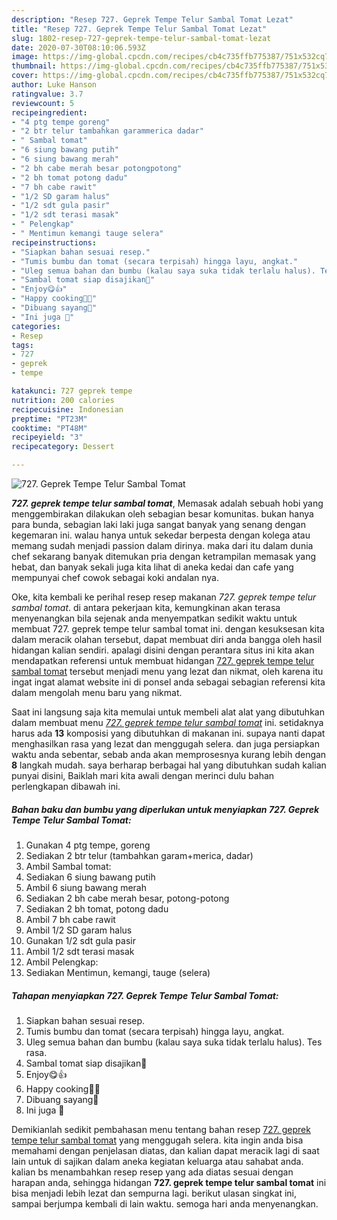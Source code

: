 ```yaml
---
description: "Resep 727. Geprek Tempe Telur Sambal Tomat Lezat"
title: "Resep 727. Geprek Tempe Telur Sambal Tomat Lezat"
slug: 1802-resep-727-geprek-tempe-telur-sambal-tomat-lezat
date: 2020-07-30T08:10:06.593Z
image: https://img-global.cpcdn.com/recipes/cb4c735ffb775387/751x532cq70/727-geprek-tempe-telur-sambal-tomat-foto-resep-utama.jpg
thumbnail: https://img-global.cpcdn.com/recipes/cb4c735ffb775387/751x532cq70/727-geprek-tempe-telur-sambal-tomat-foto-resep-utama.jpg
cover: https://img-global.cpcdn.com/recipes/cb4c735ffb775387/751x532cq70/727-geprek-tempe-telur-sambal-tomat-foto-resep-utama.jpg
author: Luke Hanson
ratingvalue: 3.7
reviewcount: 5
recipeingredient:
- "4 ptg tempe goreng"
- "2 btr telur tambahkan garammerica dadar"
- " Sambal tomat"
- "6 siung bawang putih"
- "6 siung bawang merah"
- "2 bh cabe merah besar potongpotong"
- "2 bh tomat potong dadu"
- "7 bh cabe rawit"
- "1/2 SD garam halus"
- "1/2 sdt gula pasir"
- "1/2 sdt terasi masak"
- " Pelengkap"
- " Mentimun kemangi tauge selera"
recipeinstructions:
- "Siapkan bahan sesuai resep."
- "Tumis bumbu dan tomat (secara terpisah) hingga layu, angkat."
- "Uleg semua bahan dan bumbu (kalau saya suka tidak terlalu halus). Tes rasa."
- "Sambal tomat siap disajikan🥰"
- "Enjoy😋👍"
- "Happy cooking💪🥰"
- "Dibuang sayang🙊"
- "Ini juga 🥰"
categories:
- Resep
tags:
- 727
- geprek
- tempe

katakunci: 727 geprek tempe 
nutrition: 200 calories
recipecuisine: Indonesian
preptime: "PT23M"
cooktime: "PT48M"
recipeyield: "3"
recipecategory: Dessert

---
```



![727. Geprek Tempe Telur Sambal Tomat](https://img-global.cpcdn.com/recipes/cb4c735ffb775387/751x532cq70/727-geprek-tempe-telur-sambal-tomat-foto-resep-utama.jpg)

<b><i>727. geprek tempe telur sambal tomat</i></b>, Memasak adalah sebuah hobi yang menggembirakan dilakukan oleh sebagian besar komunitas. bukan hanya para bunda, sebagian laki laki juga sangat banyak yang senang dengan kegemaran ini. walau hanya untuk sekedar berpesta dengan kolega atau memang sudah menjadi passion dalam dirinya. maka dari itu dalam dunia chef sekarang banyak ditemukan pria dengan ketrampilan memasak yang hebat, dan banyak sekali juga kita lihat di aneka kedai dan cafe yang mempunyai chef cowok sebagai koki andalan nya.

Oke, kita kembali ke perihal resep resep makanan <i>727. geprek tempe telur sambal tomat</i>. di antara pekerjaan kita, kemungkinan akan terasa menyenangkan bila sejenak anda menyempatkan sedikit waktu untuk membuat 727. geprek tempe telur sambal tomat ini. dengan kesuksesan kita dalam meracik olahan tersebut, dapat membuat diri anda bangga oleh hasil hidangan kalian sendiri. apalagi disini dengan perantara situs ini kita akan mendapatkan referensi untuk membuat hidangan <u>727. geprek tempe telur sambal tomat</u> tersebut menjadi menu yang lezat dan nikmat, oleh karena itu ingat ingat alamat website ini di ponsel anda sebagai sebagian referensi kita dalam mengolah menu baru yang nikmat.




Saat ini langsung saja kita memulai untuk membeli alat alat yang dibutuhkan dalam membuat menu <u><i>727. geprek tempe telur sambal tomat</i></u> ini. setidaknya harus ada <b>13</b> komposisi yang dibutuhkan di makanan ini. supaya nanti dapat menghasilkan rasa yang lezat dan menggugah selera. dan juga persiapkan waktu anda sebentar, sebab anda akan memprosesnya kurang lebih dengan <b>8</b> langkah mudah. saya berharap berbagai hal yang dibutuhkan sudah kalian punyai disini, Baiklah mari kita awali dengan merinci dulu bahan perlengkapan dibawah ini.

<!--inarticleads1-->

##### Bahan baku dan bumbu yang diperlukan untuk menyiapkan 727. Geprek Tempe Telur Sambal Tomat:

1. Gunakan 4 ptg tempe, goreng
1. Sediakan 2 btr telur (tambahkan garam+merica, dadar)
1. Ambil  Sambal tomat:
1. Sediakan 6 siung bawang putih
1. Ambil 6 siung bawang merah
1. Sediakan 2 bh cabe merah besar, potong-potong
1. Sediakan 2 bh tomat, potong dadu
1. Ambil 7 bh cabe rawit
1. Ambil 1/2 SD garam halus
1. Gunakan 1/2 sdt gula pasir
1. Ambil 1/2 sdt terasi masak
1. Ambil  Pelengkap:
1. Sediakan  Mentimun, kemangi, tauge (selera)




<!--inarticleads2-->

##### Tahapan menyiapkan 727. Geprek Tempe Telur Sambal Tomat:

1. Siapkan bahan sesuai resep.
1. Tumis bumbu dan tomat (secara terpisah) hingga layu, angkat.
1. Uleg semua bahan dan bumbu (kalau saya suka tidak terlalu halus). Tes rasa.
1. Sambal tomat siap disajikan🥰
1. Enjoy😋👍
1. Happy cooking💪🥰
1. Dibuang sayang🙊
1. Ini juga 🥰




Demikianlah sedikit pembahasan menu tentang bahan resep <u>727. geprek tempe telur sambal tomat</u> yang menggugah selera. kita ingin anda bisa memahami dengan penjelasan diatas, dan kalian dapat meracik lagi di saat lain untuk di sajikan dalam aneka kegiatan keluarga atau sahabat anda. kalian bs menambahkan resep resep yang ada diatas sesuai dengan harapan anda, sehingga hidangan <b>727. geprek tempe telur sambal tomat</b> ini bisa menjadi lebih lezat dan sempurna lagi. berikut ulasan singkat ini, sampai berjumpa kembali di lain waktu. semoga hari anda menyenangkan.
